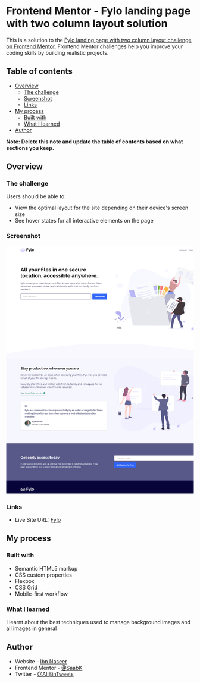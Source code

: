 # Frontend Mentor - Fylo landing page with two column layout solution

This is a solution to the [Fylo landing page with two column layout challenge on Frontend Mentor](https://www.frontendmentor.io/challenges/fylo-landing-page-with-two-column-layout-5ca5ef041e82137ec91a50f5). Frontend Mentor challenges help you improve your coding skills by building realistic projects.

## Table of contents

-   [Overview](#overview)
    -   [The challenge](#the-challenge)
    -   [Screenshot](#screenshot)
    -   [Links](#links)
-   [My process](#my-process)
    -   [Built with](#built-with)
    -   [What I learned](#what-i-learned)
-   [Author](#author)

**Note: Delete this note and update the table of contents based on what sections you keep.**

## Overview

### The challenge

Users should be able to:

-   View the optimal layout for the site depending on their device's screen size
-   See hover states for all interactive elements on the page

### Screenshot

![](./images/Flyo%20Landing%20Page%20Full%20Page%20Screenshot%20Desktop.png)

### Links

-   Live Site URL: [Fylo](https://flyo-landing-pagee.netlify.app/)

## My process

### Built with

-   Semantic HTML5 markup
-   CSS custom properties
-   Flexbox
-   CSS Grid
-   Mobile-first workflow

### What I learned

I learnt about the best techniques used to manage background images and all images in general

## Author

-   Website - [Ibn Naseer](https://www.ibn-naseer.netlify.app/)
-   Frontend Mentor - [@SaabK](https://www.frontendmentor.io/profile/SaabK)
-   Twitter - [@AliBinTweets](https://www.twitter.com/AliBinTweets)
